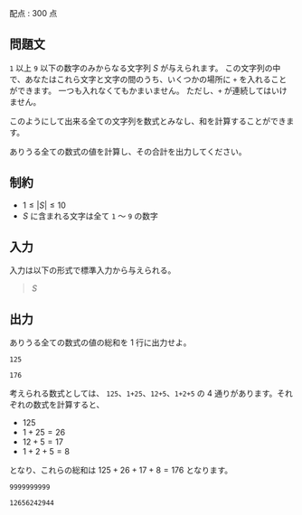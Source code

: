 配点 : $300$ 点

## 問題文

`1` 以上 `9` 以下の数字のみからなる文字列 $S$ が与えられます。
この文字列の中で、あなたはこれら文字と文字の間のうち、いくつかの場所に `+` を入れることができます。
一つも入れなくてもかまいません。
ただし、`+` が連続してはいけません。

このようにして出来る全ての文字列を数式とみなし、和を計算することができます。

ありうる全ての数式の値を計算し、その合計を出力してください。

## 制約

- $1 \leq |S| \leq 10$
- $S$ に含まれる文字は全て `1` 〜 `9` の数字

## 入力

入力は以下の形式で標準入力から与えられる。

> $S$

## 出力

ありうる全ての数式の値の総和を $1$ 行に出力せよ。

```input1
125
```

```output1
176
```

考えられる数式としては、 `125`、`1+25`、`12+5`、`1+2+5` の $4$ 通りがあります。それぞれの数式を計算すると、

- $125$
- $1+25=26$
- $12+5=17$
- $1+2+5=8$

となり、これらの総和は $125+26+17+8=176$ となります。

```input2
9999999999
```

```output2
12656242944
```